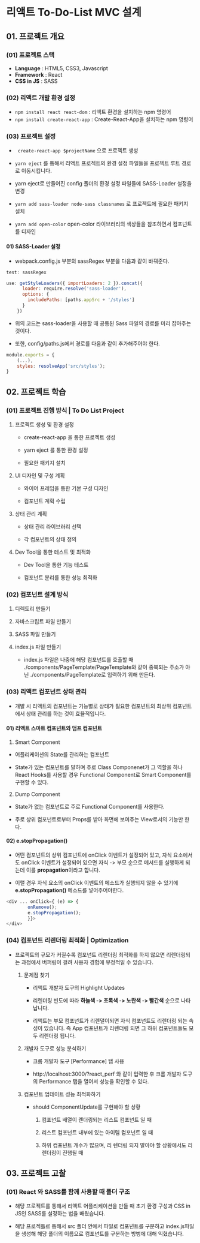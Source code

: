 # 리액트 To-Do-List MVC 설계

## 01. 프로젝트 개요

### (01) 프로젝트 스택

- **Language** : HTML5, CSS3, Javascript
- **Framework** : React
- **CSS in JS** : SASS

### (02) 리액트 개발 환경 설정

- ``` npm install react react-dom ``` : 리액트 환경을 설치하는 npm 명령어
- ``` npm install create-react-app ``` : Create-React-App을 설치하는 npm 명령어

### (03) 프로젝트 설정

- ``` create-react-app $projectName``` 으로 프로젝트 생성

- ``` yarn eject ``` 를 통해서 리액트 프로젝트의 환경 설정 파일들을 프로젝트 루트 경로로 이동시킵니다.

- yarn eject로 만들어진 config 폴더의 환경 설정 파일들에 SASS-Loader 설정을 변경

- ``` yarn add sass-loader node-sass classnames ``` 로 프로젝트에 필요한 패키지 설치

- ``` yarn add open-color ``` open-color 라이브러리의 색상들을 참조하면서 컴포넌트를 디자인

#### 01) SASS-Loader 설정

- webpack.config.js 부분의 sassRegex 부분을 다음과 같이 바꿔준다.
```javascript
test: sassRegex

use: getStyleLoaders({ importLoaders: 2 }).concat({
      loader: require.resolve('sass-loader'),
      options: {
        includePaths: [paths.appSrc + '/styles']
      }
    })
```
- 위의 코드는 sass-loader을 사용할 때 공통된 Sass 파일의 경로를 미리 잡아주는 것이다.

- 또한, config/paths.js에서 경로를 다음과 같이 추가해주어야 한다.

```javascript
module.exports = {
    (...),
    styles: resolveApp('src/styles');
}
```

## 02. 프로젝트 학습

### (01) 프로젝트 진행 방식 | To Do List Project

01. 프로젝트 생성 및 환경 설정

    - create-react-app 을 통한 프로젝트 생성

    - yarn eject 를 통한 환경 설정

    - 필요한 패키지 설치

02. UI 디자인 및 구성 계획

    - 와이어 프레임을 통한 기본 구성 디자인

    - 컴포넌트 계획 수립

03. 상태 관리 계획

    - 상태 관리 라이브러리 선택

    - 각 컴포넌트의 상태 정의

04. Dev Tool을 통한 테스트 및 최적화

    - Dev Tool을 통한 기능 테스트

    - 컴포넌트 분리를 통한 성능 최적화


### (02) 컴포넌트 설계 방식

01. 디렉토리 만들기

02. 자바스크립트 파일 만들기

03. SASS 파일 만들기

04. index.js 파일 만들기

    - index.js 파일은 나중에 해당 컴포넌트를 호출할 때 ./components/PageTemplate/PageTemplate와 같이 중복되는 주소가 아닌 ./components/PageTemplate로 입력하기 위해 만든다.

### (03) 리액트 컴포넌트 상태 관리

- 개발 시 리액트의 컴포넌트는 기능별로 상태가 필요한 컴포넌트의 최상위 컴포넌트에서 상태 관리를 하는 것이 효율적입니다.

#### 01) 리액트 스마트 컴포넌트와 덤프 컴포넌트

01. Smart Component 

- 어플리케이션의 State를 관리하는 컴포넌트

- State가 있는 컴포넌트를 말하며 주로 Class Componenet가 그 역할을 하나 React Hooks를 사용할 경우 Functional Component로 Smart Component를 구현할 수 있다.

02. Dump Component

- State가 없는 컴포넌트로 주로 Functional Component를 사용한다. 

- 주로 상위 컴포넌트로부터 Props를 받아 화면에 보여주는 View로서의 기능만 한다.

#### 02) e.stopPropagation()

- 어떤 컴포넌트의 상위 컴포넌트에 onClick 이벤트가 설정되어 있고, 자식 요소에서도 onClick 이벤트가 설정되어 있으면 자식 -> 부모 순으로 메서드를 실행하게 되는데 이를 **propagation**이라고 합니다.

- 이럴 경우 자식 요소의 onClick 이벤트의 메소드가 실행되지 않을 수 있기에 **e.stopPropagation()** 메소드를 넣어주어야한다.

```javascript
<div ... onClick={ (e) => { 
        onRemove();
        e.stopPropagation();
        }}>
</div>
 ```

### (04) 컴포넌트 리렌더링 최적화 | Optimization

- 프로젝트의 규모가 커질수록 컴포넌트 리렌더링 최적화를 하지 않으면 리렌더링되는 과정에서 버퍼링이 걸려 사용자 경험에 부정적일 수 있습니다.

    01. 문제점 찾기

        - 리액트 개발자 도구의 Highlight Updates

        - 리렌더링 빈도에 따라 **하늘색 -> 초록색 -> 노란색 -> 빨간색** 순으로 나타납니다.

        - 리액트는 부모 컴포넌트가 리렌덜이되면 자식 컴포넌트도 리렌더링 되는 속성이 있습니다. 즉 App 컴포넌트가 리렌더링 되면 그 하위 컴포넌트들도 모두 리렌더링 됩니다.

    02. 개발자 도구로 성능 분석하기

        - 크롬 개발자 도구 [Performance] 탭 사용

        - http://localhost:3000/?react_perf 와 같이 입력한 후 크롬 개발자 도구의 Performance 탭을 열어서 성능을 확인할 수 있다.

    03. 컴포넌트 업데이트 성능 최적화하기

        - should ComponentUpdate를 구현해야 할 상황

            01) 컴포넌트 배열이 렌더링되는 리스트 컴포넌트 일 때

            02) 리스트 컴포넌트 내부에 있는 아이템 컴포넌트 일 때

            03) 하위 컴포넌트 개수가 많으며, 리 렌더링 되지 말아야 할 상황에서도 리렌더링이 진행될 때


## 03. 프로젝트 고찰

### (01) React 와 SASS를 함께 사용할 때 폴더 구조

- 해당 프로젝트를 통해서 리액트 어플리케이션을 만들 때 초기 환경 구성과 CSS in JS인 SASS를 설정하는 법을 배웠습니다.

- 해당 프로젝틀르 통해서 src 폴더 안에서 파일로 컴포넌트를 구분하고 index.js파일을 생성해 해당 폴더의 이름으로 컴포넌트를 구분하는 방벙에 대해 익혔습니다.

